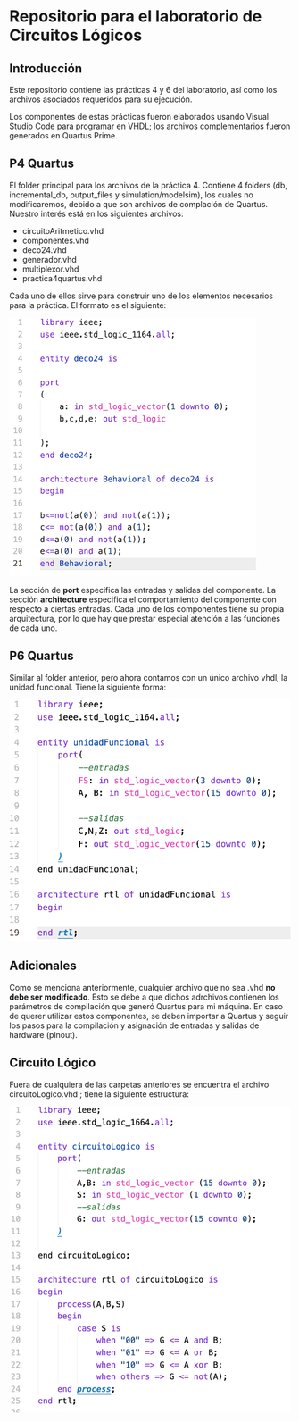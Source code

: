 
# Repositorio para el laboratorio de Circuitos Lógicos

## Introducción 

Este repositorio contiene las prácticas 4 y 6 del laboratorio, así como los archivos asociados requeridos para su ejecución. 

Los componentes de estas prácticas fueron elaborados usando Visual Studio Code para programar en VHDL; los archivos complementarios fueron generados en Quartus Prime. 

## P4 Quartus  

El folder principal para los archivos de la práctica 4. Contiene 4 folders (db, incremental_db, output_files y simulation/modelsim), los cuales no modificaremos, debido a que son archivos de complación de Quartus. Nuestro interés está en los siguientes archivos:  

- circuitoAritmetico.vhd
- componentes.vhd
- deco24.vhd 
- generador.vhd
- multiplexor.vhd
- practica4quartus.vhd

Cada uno de ellos sirve para construir uno de los elementos necesarios para la práctica. El formato es el siguiente: 

![Ejemplo de un archivo vhdl](./pics/prueba.png)

La sección de **port** especifica las entradas y salidas del componente. La sección **architecture** especifica el comportamiento del componente con respecto a ciertas entradas. Cada uno de los componentes tiene su propia arquitectura, por lo que hay que prestar especial atención a las funciones de cada uno. 

## P6 Quartus 

Similar al folder anterior, pero ahora contamos con un único archivo vhdl, la unidad funcional. Tiene la siguiente forma: 

![unidad funcional](./pics/unidadFuncional.png)

## Adicionales 

Como se menciona anteriormente, cualquier archivo que no sea .vhd **no debe ser modificado**. Esto se debe a que dichos adrchivos contienen los parámetros de compilación que generó Quartus para mi máquina. En caso de querer utilizar estos componentes, se deben importar a Quartus y seguir los pasos para la compilación y asignación de entradas y salidas de hardware (pinout).  

## Circuito Lógico 

Fuera de cualquiera de las carpetas anteriores se encuentra el archivo circuitoLogico.vhd ; tiene la siguiente estructura: 


![Circuito Lógico](./pics/circlog.png)